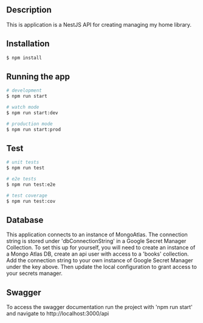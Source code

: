 ## Description
This is application is a NestJS API for creating managing my home library.

## Installation

```bash
$ npm install
```

## Running the app

```bash
# development
$ npm run start

# watch mode
$ npm run start:dev

# production mode
$ npm run start:prod
```

## Test

```bash
# unit tests
$ npm run test

# e2e tests
$ npm run test:e2e

# test coverage
$ npm run test:cov
```

## Database

This application connects to an instance of MongoAtlas. The connection string is stored under 'dbConnectionString' in a Google Secret Manager Collection. To set this up for yourself, you will need to create an instance of a Mongo Atlas DB, create an api user with access to a 'books' collection. Add the connection string to your own instance of Google Secret Manager under the key above. Then update the local configuration to grant access to your secrets manager.

## Swagger

To access the swagger documentation run the project with 'npm run start' and navigate to http://localhost:3000/api